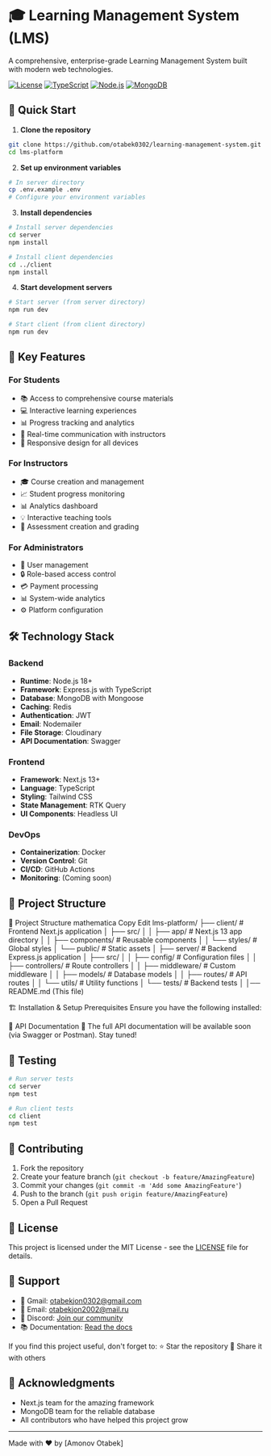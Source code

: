 # 🎓 Learning Management System (LMS)

A comprehensive, enterprise-grade Learning Management System built with modern web technologies.

[![License](https://img.shields.io/badge/license-MIT-blue.svg)](LICENSE)
[![TypeScript](https://img.shields.io/badge/TypeScript-5.0+-blue.svg)](https://www.typescriptlang.org/)
[![Node.js](https://img.shields.io/badge/Node.js-18.0+-green.svg)](https://nodejs.org/)
[![MongoDB](https://img.shields.io/badge/MongoDB-6.0+-green.svg)](https://www.mongodb.com/)

## 🚀 Quick Start

1. **Clone the repository**
```bash
git clone https://github.com/otabek0302/learning-management-system.git
cd lms-platform
```

2. **Set up environment variables**
```bash
# In server directory
cp .env.example .env
# Configure your environment variables
```

3. **Install dependencies**
```bash
# Install server dependencies
cd server
npm install

# Install client dependencies
cd ../client
npm install
```

4. **Start development servers**
```bash
# Start server (from server directory)
npm run dev

# Start client (from client directory)
npm run dev
```

## 🎯 Key Features

### For Students
- 📚 Access to comprehensive course materials
- 💻 Interactive learning experiences
- 📊 Progress tracking and analytics
- 💬 Real-time communication with instructors
- 📱 Responsive design for all devices

### For Instructors
- 🎓 Course creation and management
- 📈 Student progress monitoring
- 📊 Analytics dashboard
- 💡 Interactive teaching tools
- 📝 Assessment creation and grading

### For Administrators
- 👥 User management
- 🔒 Role-based access control
- 💳 Payment processing
- 📊 System-wide analytics
- ⚙️ Platform configuration

## 🛠️ Technology Stack

### Backend
- **Runtime**: Node.js 18+
- **Framework**: Express.js with TypeScript
- **Database**: MongoDB with Mongoose
- **Caching**: Redis
- **Authentication**: JWT
- **Email**: Nodemailer
- **File Storage**: Cloudinary
- **API Documentation**: Swagger

### Frontend
- **Framework**: Next.js 13+
- **Language**: TypeScript
- **Styling**: Tailwind CSS
- **State Management**: RTK Query
- **UI Components**: Headless UI

### DevOps
- **Containerization**: Docker
- **Version Control**: Git
- **CI/CD**: GitHub Actions
- **Monitoring**: (Coming soon)

## 📁 Project Structure

📂 Project Structure
mathematica
Copy
Edit
lms-platform/
├── client/ # Frontend Next.js application
│ ├── src/
│ │ ├── app/ # Next.js 13 app directory
│ │ ├── components/ # Reusable components
│ │ └── styles/ # Global styles
│ └── public/ # Static assets
│
├── server/ # Backend Express.js application
│ ├── src/
│ │ ├── config/ # Configuration files
│ │ ├── controllers/ # Route controllers
│ │ ├── middleware/ # Custom middleware
│ │ ├── models/ # Database models
│ │ ├── routes/ # API routes
│ │ └── utils/ # Utility functions
│ └── tests/ # Backend tests
│
│── README.md (This file)  

🏗️ Installation & Setup
Prerequisites
Ensure you have the following installed:


🔗 API Documentation
📜 The full API documentation will be available soon (via Swagger or Postman). Stay tuned!

## 🧪 Testing

```bash
# Run server tests
cd server
npm test

# Run client tests
cd client
npm test
```

## 🤝 Contributing

1. Fork the repository
2. Create your feature branch (`git checkout -b feature/AmazingFeature`)
3. Commit your changes (`git commit -m 'Add some AmazingFeature'`)
4. Push to the branch (`git push origin feature/AmazingFeature`)
5. Open a Pull Request

## 📄 License

This project is licensed under the MIT License - see the [LICENSE](LICENSE) file for details.

## 👥 Support

- 📧 Gmail: otabekjon0302@gmail.com
- 📧 Email: otabekjon2002@mail.ru
- 💬 Discord: [Join our community](https://discord.gg/your-invite)
- 📚 Documentation: [Read the docs](https://docs.yourdomain.com)

If you find this project useful, don't forget to:
⭐ Star the repository
📢 Share it with others

## 🙏 Acknowledgments

- Next.js team for the amazing framework
- MongoDB team for the reliable database
- All contributors who have helped this project grow

---

Made with ❤️ by [Amonov Otabek]